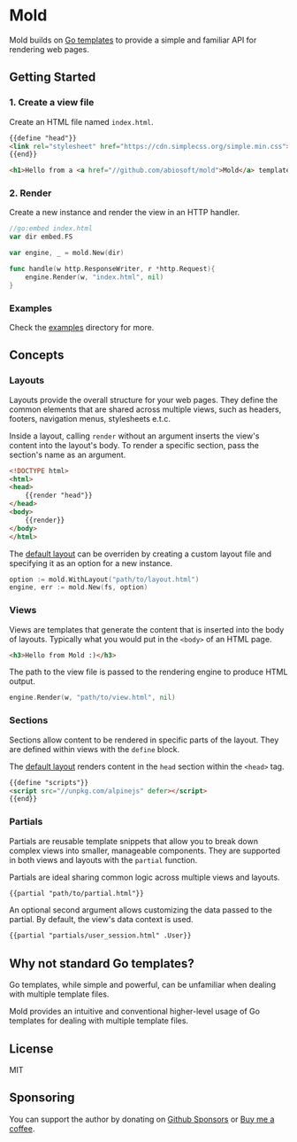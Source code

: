 # Mold

Mold builds on [Go templates](https://pkg.go.dev/text/template) to provide a simple and familiar API for rendering web pages.

## Getting Started

### 1. Create a view file

Create an HTML file named `index.html`.

```html
{{define "head"}}
<link rel="stylesheet" href="https://cdn.simplecss.org/simple.min.css">
{{end}}

<h1>Hello from a <a href="//github.com/abiosoft/mold">Mold</a> template</h1>
```

### 2. Render

Create a new instance and render the view in an HTTP handler.

```go
//go:embed index.html
var dir embed.FS

var engine, _ = mold.New(dir)

func handle(w http.ResponseWriter, r *http.Request){
    engine.Render(w, "index.html", nil)
}
```

### Examples

Check the [examples](https://github.com/abiosoft/mold/tree/main/examples) directory for more.

## Concepts

### Layouts

Layouts provide the overall structure for your web pages.
They define the common elements that are shared across multiple views,
such as headers, footers, navigation menus, stylesheets e.t.c.

Inside a layout, calling `render` without an argument inserts the view's content into the layout's body.
To render a specific section, pass the section's name as an argument.

```html
<!DOCTYPE html>
<html>
<head>
    {{render "head"}}
</head>
<body>
    {{render}}
</body>
</html>
```
The [default layout](https://github.com/abiosoft/mold/blob/main/layout.html) can be overriden
by creating a custom layout file and specifying it as an option for a new instance.

```go
option := mold.WithLayout("path/to/layout.html")
engine, err := mold.New(fs, option)
```

### Views

Views are templates that generate the content that is inserted into the body of layouts.
Typically what you would put in the `<body>` of an HTML page.

```html
<h3>Hello from Mold :)</h3>
```

The path to the view file is passed to the rendering engine to produce HTML output.

```go
engine.Render(w, "path/to/view.html", nil)
```

### Sections

Sections allow content to be rendered in specific parts of the layout.
They are defined within views with the `define` block.

The [default layout](https://github.com/abiosoft/mold/blob/main/layout.html) renders content in the `head` section
within the `<head>` tag.

```html
{{define "scripts"}}
<script src="//unpkg.com/alpinejs" defer></script>
{{end}}
```

### Partials

Partials are reusable template snippets that allow you to break down complex views into smaller, manageable components.
They are supported in both views and layouts with the `partial` function.

Partials are ideal sharing common logic across multiple views and layouts.

```html
{{partial "path/to/partial.html"}}
```

An optional second argument allows customizing the data passed to the partial.
By default, the view's data context is used.

```html
{{partial "partials/user_session.html" .User}}
```

## Why not standard Go templates?

Go templates, while simple and powerful, can be unfamiliar when dealing with multiple template files.

Mold provides an intuitive and conventional higher-level usage of Go templates for dealing with multiple template files.

## License

MIT

## Sponsoring

You can support the author by donating on [Github Sponsors](https://github.com/sponsors/abiosoft)
or [Buy me a coffee](https://www.buymeacoffee.com/abiosoft).
